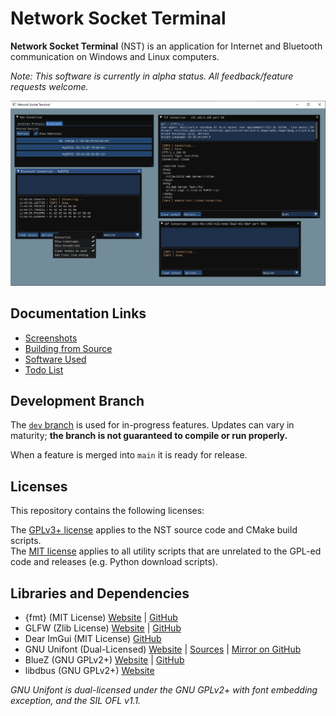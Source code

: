 # Network Socket Terminal

**Network Socket Terminal** (NST) is an application for Internet and Bluetooth communication on Windows and Linux computers.

*Note: This software is currently in alpha status. All feedback/feature requests welcome.*

![Screenshot](/docs/img/shot1.png)

## Documentation Links

- [Screenshots](/docs/SCREENSHOTS.md)
- [Building from Source](/docs/BUILDING.md)
- [Software Used](/docs/SOFTWARE.md)
- [Todo List](/docs/TODO.txt)

## Development Branch

The [`dev` branch](https://github.com/NSTerminal/terminal/tree/dev) is used for in-progress features. Updates can vary in maturity; **the branch is not guaranteed to compile or run properly.**

When a feature is merged into `main` it is ready for release.

## Licenses

This repository contains the following licenses:

The [GPLv3+ license](/COPYING) applies to the NST source code and CMake build scripts.\
The [MIT license](/docs/MIT_LICENSE.txt) applies to all utility scripts that are unrelated to the GPL-ed code and releases (e.g. Python download scripts).

## Libraries and Dependencies

- {fmt} (MIT License) [Website](https://fmt.dev/) | [GitHub](https://www.github.com/fmtlib/fmt)
- GLFW (Zlib License) [Website](https://www.glfw.org/) | [GitHub](https://www.github.com/glfw/glfw)
- Dear ImGui (MIT License) [GitHub](https://www.github.com/ocornut/imgui)
- GNU Unifont (Dual-Licensed) [Website](https://www.unifoundry.com/unifont) | [Sources](https://www.unifoundry.com/unifont/unifont-utilities.html) | [Mirror on GitHub](https://www.github.com/NSTerminal/unifont)
- BlueZ (GNU GPLv2+) [Website](http://www.bluez.org/) | [GitHub](https://www.github.com/bluez/bluez)
- libdbus (GNU GPLv2+) [Website](https://www.freedesktop.org/wiki/Software/dbus)

*GNU Unifont is dual-licensed under the GNU GPLv2+ with font embedding exception, and the SIL OFL v1.1.*
